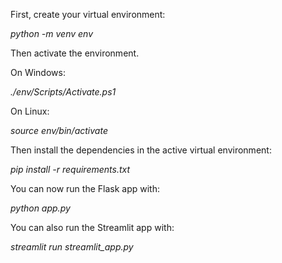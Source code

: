 First, create your virtual environment:

  _python -m venv env_

Then activate the environment.

On Windows:

_./env/Scripts/Activate.ps1_

On Linux:

_source env/bin/activate_

Then install the dependencies in the active virtual environment:

_pip install -r requirements.txt_

You can now run the Flask app with:

_python app.py_

You can also run the Streamlit app with:

_streamlit run streamlit_app.py_
